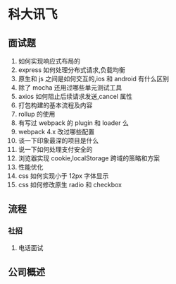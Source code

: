 # 科大讯飞

## 面试题
1. 如何实现响应式布局的
2. express 如何处理分布式请求,负载均衡
3. 原生和 js 之间是如何交互的,ios 和 android 有什么区别
4. 除了 mocha 还用过哪些单元测试工具
5. axios 如何阻止后续请求发送,cancel 属性
6. 打包构建的基本流程及内容
7. rollup 的使用
8. 有写过 webpack 的 plugin 和 loader 么
9. webpack 4.x 改过哪些配置
10. 谈一下印象最深的项目是什么
11. 说一下如何处理支付安全的
12. 浏览器实现 cookie,localStorage 跨域的策略和方案
13. 性能优化
14. css 如何实现小于 12px 字体显示
15. css 如何修改原生 radio 和 checkbox

## 流程

### 社招
1. 电话面试

## 公司概述

